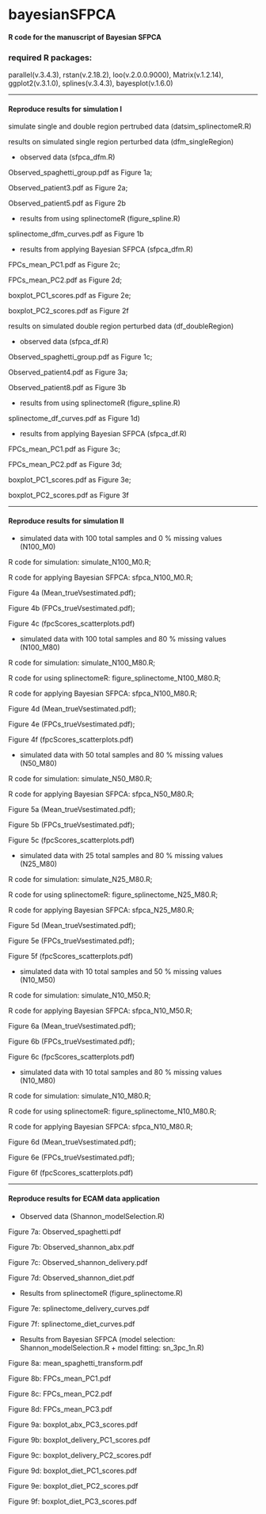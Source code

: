 # bayesianSFPCA
#### R code for the manuscript of Bayesian SFPCA 

### required R packages: 
parallel(v.3.4.3), rstan(v.2.18.2), loo(v.2.0.0.9000), Matrix(v.1.2.14), ggplot2(v.3.1.0), splines(v.3.4.3), bayesplot(v.1.6.0)

***
#### Reproduce results for simulation I 
simulate single and double region pertrubed data (datsim_splinectomeR.R)

results on simulated single region perturbed data (dfm_singleRegion)
* observed data (sfpca_dfm.R)

Observed_spaghetti_group.pdf as Figure 1a; 

Observed_patient3.pdf as Figure 2a; 

Observed_patient5.pdf as Figure 2b
* results from using splinectomeR (figure_spline.R)

splinectome_dfm_curves.pdf as Figure 1b
* results from applying Bayesian SFPCA (sfpca_dfm.R)

FPCs_mean_PC1.pdf as Figure 2c;
 
FPCs_mean_PC2.pdf as Figure 2d; 

boxplot_PC1_scores.pdf as Figure 2e;
 
boxplot_PC2_scores.pdf as Figure 2f 

results on simulated double region perturbed data (df_doubleRegion)
* observed data (sfpca_df.R)

Observed_spaghetti_group.pdf as Figure 1c; 

Observed_patient4.pdf as Figure 3a;

Observed_patient8.pdf as Figure 3b
* results from using splinectomeR (figure_spline.R) 

splinectome_df_curves.pdf as Figure 1d)
* results from applying Bayesian SFPCA (sfpca_df.R)

FPCs_mean_PC1.pdf as Figure 3c; 

FPCs_mean_PC2.pdf as Figure 3d; 

boxplot_PC1_scores.pdf as Figure 3e;

boxplot_PC2_scores.pdf as Figure 3f

***
#### Reproduce results for simulation II
* simulated data with 100 total samples and 0 % missing values (N100_M0)

R code for simulation: simulate_N100_M0.R;

R code for applying Bayesian SFPCA: sfpca_N100_M0.R;

Figure 4a (Mean_trueVsestimated.pdf); 

Figure 4b (FPCs_trueVsestimated.pdf);

Figure 4c (fpcScores_scatterplots.pdf)

* simulated data with 100 total samples and 80 % missing values (N100_M80)

R code for simulation: simulate_N100_M80.R;

R code for using splinectomeR: figure_splinectome_N100_M80.R; 

R code for applying Bayesian SFPCA: sfpca_N100_M80.R;

Figure 4d (Mean_trueVsestimated.pdf); 

Figure 4e (FPCs_trueVsestimated.pdf);

Figure 4f (fpcScores_scatterplots.pdf) 

* simulated data with 50 total samples and 80 % missing values (N50_M80)

R code for simulation: simulate_N50_M80.R;

R code for applying Bayesian SFPCA: sfpca_N50_M80.R;

Figure 5a (Mean_trueVsestimated.pdf);

Figure 5b (FPCs_trueVsestimated.pdf);

Figure 5c (fpcScores_scatterplots.pdf)

* simulated data with 25 total samples and 80 % missing values (N25_M80)

R code for simulation: simulate_N25_M80.R;

R code for using splinectomeR: figure_splinectome_N25_M80.R;

R code for applying Bayesian SFPCA: sfpca_N25_M80.R;

Figure 5d (Mean_trueVsestimated.pdf);

Figure 5e (FPCs_trueVsestimated.pdf);

Figure 5f (fpcScores_scatterplots.pdf)

* simulated data with 10 total samples and 50 % missing values (N10_M50)

R code for simulation: simulate_N10_M50.R;

R code for applying Bayesian SFPCA: sfpca_N10_M50.R;

Figure 6a (Mean_trueVsestimated.pdf);

Figure 6b (FPCs_trueVsestimated.pdf);

Figure 6c (fpcScores_scatterplots.pdf)

* simulated data with 10 total samples and 80 % missing values (N10_M80)

R code for simulation: simulate_N10_M80.R;

R code for using splinectomeR: figure_splinectome_N10_M80.R;

R code for applying Bayesian SFPCA: sfpca_N10_M80.R;

Figure 6d (Mean_trueVsestimated.pdf);

Figure 6e (FPCs_trueVsestimated.pdf);

Figure 6f (fpcScores_scatterplots.pdf)

***
#### Reproduce results for ECAM data application
* Observed data (Shannon_modelSelection.R)

Figure 7a: Observed_spaghetti.pdf

Figure 7b: Observed_shannon_abx.pdf

Figure 7c: Observed_shannon_delivery.pdf

Figure 7d: Observed_shannon_diet.pdf

* Results from splinectomeR (figure_splinectome.R)

Figure 7e: splinectome_delivery_curves.pdf

Figure 7f: splinectome_diet_curves.pdf

* Results from Bayesian SFPCA (model selection: Shannon_modelSelection.R + model fitting: sn_3pc_1n.R)

Figure 8a: mean_spaghetti_transform.pdf

Figure 8b: FPCs_mean_PC1.pdf

Figure 8c: FPCs_mean_PC2.pdf

Figure 8d: FPCs_mean_PC3.pdf

Figure 9a: boxplot_abx_PC3_scores.pdf

Figure 9b: boxplot_delivery_PC1_scores.pdf

Figure 9c: boxplot_delivery_PC2_scores.pdf

Figure 9d: boxplot_diet_PC1_scores.pdf

Figure 9e: boxplot_diet_PC2_scores.pdf

Figure 9f: boxplot_diet_PC3_scores.pdf



